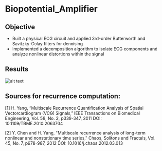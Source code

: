 # Biopotential_Amplifier

## Objective
* Built a physical ECG circuit and applied 3rd-order Butterworth and Savitzky-Golay filters for denoising
* Implemented a decomposition algorithm to isolate ECG components and analyze nonlinear distortions within the signal

## Results
![alt text](https://github.com/SwaroopTha/Biopotential_Amplifier/main/all_filters.png "All Filters")

## Sources for recurrence computation:

[1] H. Yang, “Multiscale Recurrence Quantification Analysis of Spatial Vectorcardiogram (VCG)
Signals,” IEEE Transactions on Biomedical Engineering, Vol. 58, No. 2, p339-347, 2011
DOI: 10.1109/TBME.2010.2063704


[2] Y. Chen and H. Yang, "Multiscale recurrence analysis of long-term nonlinear and
nonstationary time series," Chaos, Solitons and Fractals, Vol. 45, No. 7, p978-987, 2012
DOI: 10.1016/j.chaos.2012.03.013
